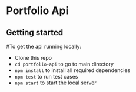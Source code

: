 # Portfolio Api

## Getting started


#To get the api running locally:

- Clone this repo
- `cd portfolio-api` to go to main directory
- `npm install` to install all required dependencies
- `npm test` to run test cases
- `npm start` to start the local server 
